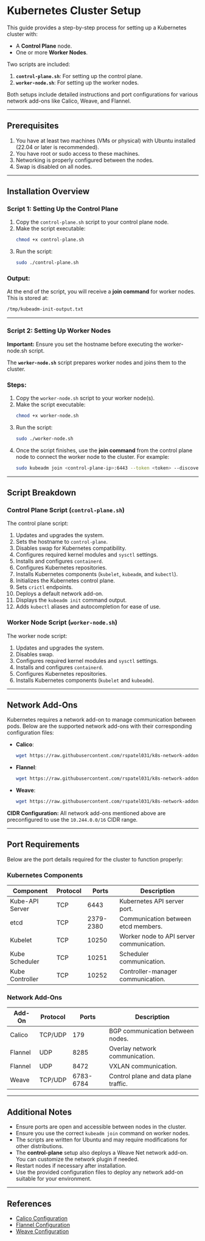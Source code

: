 # Kubernetes Cluster Setup

This guide provides a step-by-step process for setting up a Kubernetes cluster with:
- A **Control Plane** node.
- One or more **Worker Nodes**.

Two scripts are included:
1. **`control-plane.sh`**: For setting up the control plane.
2. **`worker-node.sh`**: For setting up the worker nodes.

Both setups include detailed instructions and port configurations for various network add-ons like Calico, Weave, and Flannel.

---

## Prerequisites

1. You have at least two machines (VMs or physical) with Ubuntu installed (22.04 or later is recommended).
2. You have root or sudo access to these machines.
3. Networking is properly configured between the nodes.
4. Swap is disabled on all nodes.

---

## Installation Overview

### Script 1: Setting Up the Control Plane
1. Copy the `control-plane.sh` script to your control plane node.
2. Make the script executable:
   ```bash
   chmod +x control-plane.sh
   ```
3. Run the script:
   ```bash
   sudo ./control-plane.sh

### Output:
At the end of the script, you will receive a **join command** for worker nodes. This is stored at:
```bash
/tmp/kubeadm-init-output.txt
```

---

### Script 2: Setting Up Worker Nodes
**Important:** Ensure you set the hostname before executing the worker-node.sh script.

The **`worker-node.sh`** script prepares worker nodes and joins them to the cluster.

### Steps:

1. Copy the `worker-node.sh` script to your worker node(s).
2. Make the script executable:
   ```bash
   chmod +x worker-node.sh
   ```
3. Run the script:
   ```bash
   sudo ./worker-node.sh
   ```
4. Once the script finishes, use the **join command** from the control plane node to connect the worker node to the cluster. For example:
   ```bash
   sudo kubeadm join <control-plane-ip>:6443 --token <token> --discovery-token-ca-cert-hash sha256:<hash>
   ```
---

## Script Breakdown

### Control Plane Script (`control-plane.sh`)
The control plane script:
1. Updates and upgrades the system.
2. Sets the hostname to `control-plane`.
3. Disables swap for Kubernetes compatibility.
4. Configures required kernel modules and `sysctl` settings.
5. Installs and configures `containerd`.
6. Configures Kubernetes repositories.
7. Installs Kubernetes components (`kubelet`, `kubeadm`, and `kubectl`).
8. Initializes the Kubernetes control plane.
9. Sets `crictl` endpoints.
10. Deploys a default network add-on.
11. Displays the `kubeadm init` command output.
12. Adds `kubectl` aliases and autocompletion for ease of use.

### Worker Node Script (`worker-node.sh`)
The worker node script:
1. Updates and upgrades the system.
2. Disables swap.
3. Configures required kernel modules and `sysctl` settings.
4. Installs and configures `containerd`.
5. Configures Kubernetes repositories.
6. Installs Kubernetes components (`kubelet` and `kubeadm`).

---

## Network Add-Ons

Kubernetes requires a network add-on to manage communication between pods. Below are the supported network add-ons with their corresponding configuration files:

- **Calico**:
  ```bash
  wget https://raw.githubusercontent.com/rspatel031/k8s-network-addon/refs/heads/main/calico/calico.yaml
  ```
- **Flannel**:
  ```bash
  wget https://raw.githubusercontent.com/rspatel031/k8s-network-addon/refs/heads/main/flannel/flannel.yaml
  ```
- **Weave**:
  ```bash
  wget https://raw.githubusercontent.com/rspatel031/k8s-network-addon/refs/heads/main/weave/weave.yaml
  ```

**CIDR Configuration:** All network add-ons mentioned above are preconfigured to use the `10.244.0.0/16` CIDR range.

---

## Port Requirements

Below are the port details required for the cluster to function properly:

### Kubernetes Components
| Component          | Protocol | Ports      | Description                           |
|--------------------|----------|------------|---------------------------------------|
| Kube-API Server    | TCP      | 6443       | Kubernetes API server port.           |
| etcd               | TCP      | 2379-2380  | Communication between etcd members.   |
| Kubelet            | TCP      | 10250      | Worker node to API server communication. |
| Kube Scheduler     | TCP      | 10251      | Scheduler communication.              |
| Kube Controller    | TCP      | 10252      | Controller-manager communication.     |

### Network Add-Ons
| Add-On  | Protocol | Ports      | Description                               |
|---------|----------|------------|-------------------------------------------|
| Calico  | TCP/UDP  | 179        | BGP communication between nodes.         |
| Flannel | UDP      | 8285       | Overlay network communication.           |
| Flannel | UDP      | 8472       | VXLAN communication.                     |
| Weave   | TCP/UDP  | 6783-6784  | Control plane and data plane traffic.    |

---

## Additional Notes

- Ensure ports are open and accessible between nodes in the cluster.
- Ensure you use the correct `kubeadm join` command on worker nodes.
- The scripts are written for Ubuntu and may require modifications for other distributions.
- The **control-plane** setup also deploys a Weave Net network add-on. You can customize the network plugin if needed.
- Restart nodes if necessary after installation.
- Use the provided configuration files to deploy any network add-on suitable for your environment.

---

## References

- [Calico Configuration](https://raw.githubusercontent.com/rspatel031/k8s-network-addon/refs/heads/main/calico/calico.yaml)
- [Flannel Configuration](https://raw.githubusercontent.com/rspatel031/k8s-network-addon/refs/heads/main/flannel/flannel.yaml)
- [Weave Configuration](https://raw.githubusercontent.com/rspatel031/k8s-network-addon/refs/heads/main/weave/weave.yaml)
